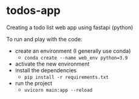 # todos-app
Creating a todo list web app using fastapi (python)

To run and play with the code:
- create an environment (I generally use conda)
    - `conda create --name web_env python=3.9`
- activate the new environment
- install the dependencies
    - `pip install -r requirements.txt`
- run the project
    - `uvicorn main:app --reload`

